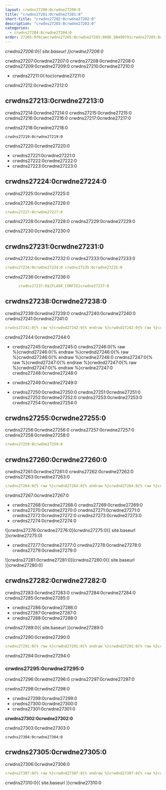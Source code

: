 ```yaml
---
layout: crwdns27200:0crwdne27200:0
title: "crwdns27201:0crwdne27201:0"
short-title: "crwdns27202:0crwdne27202:0"
description: "crwdns27203:0crwdne27203:0"
categories:
  - crwdns27204:0crwdne27204:0
order: 27205:0f6caecrwdns27205:0crwdne27205:0896.98490791crwdns27205:0crwdne27205:0
---
```

*crwdns27206:0{{ site.baseurl }}crwdne27206:0*

crwdns27207:0crwdne27207:0 crwdns27208:0crwdne27208:0 crwdns27209:0crwdne27209:0 crwdns27210:0crwdne27210:0

- crwdns27211:0{:toc}crwdne27211:0

crwdns27212:0crwdne27212:0

## crwdns27213:0crwdne27213:0

crwdns27214:0crwdne27214:0 crwdns27215:0crwdne27215:0 crwdns27216:0crwdne27216:0 crwdns27217:0crwdne27217:0

crwdns27218:0crwdne27218:0

    crwdns27219:0crwdne27219:0
    

crwdns27220:0crwdne27220:0

- crwdns27221:0crwdne27221:0
- crwdns27222:0crwdne27222:0 
- crwdns27223:0crwdne27223:0

## crwdns27224:0crwdne27224:0

crwdns27225:0crwdne27225:0

crwdns27226:0crwdne27226:0

```yaml
crwdns27227:0crwdne27227:0
```

crwdns27228:0crwdne27228:0 crwdns27229:0crwdne27229:0

crwdns27230:0crwdne27230:0

## crwdns27231:0crwdne27231:0

crwdns27232:0crwdne27232:0 crwdns27233:0crwdne27233:0

```yaml
crwdns27234:0crwdne27234:0 crwdns27235:0crwdne27235:0
```

crwdns27236:0crwdne27236:0

```yaml
      crwdns27237:0${FLASK_CONFIG}crwdne27237:0
```

## crwdns27238:0crwdne27238:0

crwdns27239:0crwdne27239:0 crwdns27240:0crwdne27240:0 crwdns27241:0crwdne27241:0

```yaml
crwdns27242:0{% raw %}crwdnd27242:0{% endraw %}crwdnd27242:0{% raw %}crwdnd27242:0{% endraw %}crwdnd27242:0{% raw %}crwdnd27242:0{% endraw %}crwdnd27242:0{% raw %}crwdnd27242:0{% endraw %}crwdne27242:0 crwdns27243:0{% raw %}crwdnd27243:0{% endraw %}crwdnd27243:0{% raw %}crwdnd27243:0{% endraw %}crwdnd27243:0{% raw %}crwdnd27243:0{% endraw %}crwdnd27243:0{% raw %}crwdnd27243:0{% endraw %}crwdne27243:0
```

crwdns27244:0crwdne27244:0

- crwdns27245:0crwdne27245:0 crwdns27246:0{% raw %}crwdnd27246:0{% endraw %}crwdnd27246:0{% raw %}crwdnd27246:0{% endraw %}crwdne27246:0 crwdns27247:0{% raw %}crwdnd27247:0{% endraw %}crwdnd27247:0{% raw %}crwdnd27247:0{% endraw %}crwdne27247:0 crwdns27248:0crwdne27248:0

- crwdns27249:0crwdne27249:0

- crwdns27250:0crwdne27250:0 crwdns27251:0crwdne27251:0 crwdns27252:0crwdne27252:0 crwdns27253:0crwdne27253:0 crwdns27254:0crwdne27254:0

## crwdns27255:0crwdne27255:0

crwdns27256:0crwdne27256:0 crwdns27257:0crwdne27257:0 crwdns27258:0crwdne27258:0

```yaml
crwdns27259:0crwdne27259:0
```

## crwdns27260:0crwdne27260:0

crwdns27261:0crwdne27261:0 crwdns27262:0crwdne27262:0 crwdns27263:0crwdne27263:0

```yaml
crwdns27264:0{% raw %}crwdnd27264:0{% endraw %}crwdnd27264:0{% raw %}crwdnd27264:0{% endraw %}crwdnd27264:0{% raw %}crwdnd27264:0{% endraw %}crwdnd27264:0{% raw %}crwdnd27264:0{% endraw %}crwdne27264:0 crwdns27265:0{% raw %}crwdnd27265:0{% endraw %}crwdnd27265:0{% raw %}crwdnd27265:0{% endraw %}crwdnd27265:0{% raw %}crwdnd27265:0{% endraw %}crwdnd27265:0{% raw %}crwdnd27265:0{% endraw %}crwdne27265:0 crwdns27266:0crwdne27266:0
```

crwdns27267:0crwdne27267:0

- crwdns27268:0crwdne27268:0 crwdns27269:0crwdne27269:0 
- crwdns27270:0crwdne27270:0 crwdns27271:0crwdne27271:0 crwdns27272:0crwdne27272:0 crwdns27273:0crwdne27273:0
- crwdns27274:0crwdne27274:0

![crwdns27276:0crwdne27276:0](crwdns27275:0{{ site.baseurl }}crwdne27275:0)

- crwdns27277:0crwdne27277:0 crwdns27278:0crwdne27278:0 crwdns27279:0crwdne27279:0

![crwdns27281:0crwdne27281:0](crwdns27280:0{{ site.baseurl }}crwdne27280:0)

## crwdns27282:0crwdne27282:0

crwdns27283:0crwdne27283:0 crwdns27284:0crwdne27284:0 crwdns27285:0crwdne27285:0

- crwdns27286:0crwdne27286:0
- crwdns27287:0crwdne27287:0
- crwdns27288:0crwdne27288:0

crwdns27289:0{{ site.baseurl }}crwdne27289:0

crwdns27290:0crwdne27290:0

```yaml
crwdns27291:0{% raw %}crwdnd27291:0{% endraw %}crwdnd27291:0{% raw %}crwdnd27291:0{% endraw %}crwdnd27291:0{% raw %}crwdnd27291:0{% endraw %}crwdnd27291:0{% raw %}crwdnd27291:0{% endraw %}crwdne27291:0 crwdns27292:0{% raw %}crwdnd27292:0{% endraw %}crwdnd27292:0{% raw %}crwdnd27292:0{% endraw %}crwdnd27292:0{% raw %}crwdnd27292:0{% endraw %}crwdnd27292:0{% raw %}crwdnd27292:0{% endraw %}crwdne27292:0 crwdns27293:0$HEROKU_API_KEYcrwdnd27293:0$HEROKU_APP_NAMEcrwdne27293:0
```

crwdns27294:0crwdne27294:0

### crwdns27295:0crwdne27295:0

crwdns27296:0crwdne27296:0 crwdns27297:0crwdne27297:0

crwdns27298:0crwdne27298:0

- crwdns27299:0crwdne27299:0
- crwdns27300:0crwdne27300:0
- crwdns27301:0crwdne27301:0

**crwdns27302:0crwdne27302:0**

crwdns27303:0crwdne27303:0

    crwdns27304:0crwdne27304:0
    

## crwdns27305:0crwdne27305:0

crwdns27306:0crwdne27306:0

```yaml
crwdns27307:0{% raw %}crwdnd27307:0{% endraw %}crwdnd27307:0{% raw %}crwdnd27307:0{% endraw %}crwdnd27307:0{% raw %}crwdnd27307:0{% endraw %}crwdnd27307:0{% raw %}crwdnd27307:0{% endraw %}crwdne27307:0 crwdns27308:0{% raw %}crwdnd27308:0{% endraw %}crwdnd27308:0{% raw %}crwdnd27308:0{% endraw %}crwdnd27308:0{% raw %}crwdnd27308:0{% endraw %}crwdnd27308:0{% raw %}crwdnd27308:0{% endraw %}crwdne27308:0 crwdns27309:0$HEROKU_API_KEYcrwdnd27309:0$HEROKU_APP_NAMEcrwdne27309:0
```

crwdns27310:0{{ site.baseurl }}crwdne27310:0